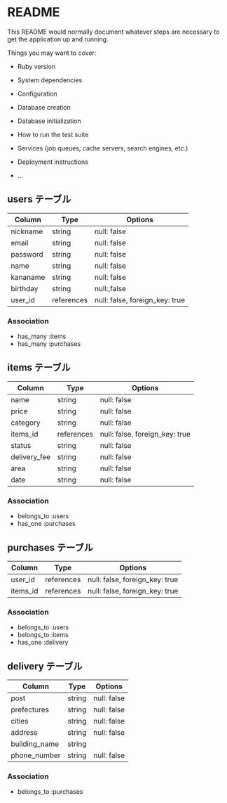 # README

This README would normally document whatever steps are necessary to get the
application up and running.

Things you may want to cover:

* Ruby version

* System dependencies

* Configuration

* Database creation

* Database initialization

* How to run the test suite

* Services (job queues, cache servers, search engines, etc.)

* Deployment instructions

* ...
## users テーブル

| Column    | Type       | Options                        |
| --------- | ---------- | ------------------------------ |
| nickname  | string     | null: false                    |
| email     | string     | null: false                    |
| password  | string     | null: false                    |
| name      | string     | null: false                    |
| kananame  | string     | null: false                    |
| birthday  | string     | null:,false                    |
| user_id   | references | null: false, foreign_key: true |

### Association

- has_many :items
- has_many :purchases

## items テーブル
| Column       | Type       | Options                        |
| ------------ | ---------- | ------------------------------ |
| name         | string     | null: false                    |
| price        | string     | null: false                    |
| category     | string     | null: false                    |
| items_id     | references | null: false, foreign_key: true |
| status       | string     | null: false                    |
| delivery_fee | string     | null: false                    |
| area         | string     | null: false                    |
| date         | string     | null: false                    |

### Association
- belongs_to :users
- has_one :purchases

## purchases テーブル
| Column   | Type       | Options                        |
| -------- | ---------- | ------------------------------ |
| user_id  | references | null: false, foreign_key: true |
| items_id | references | null: false, foreign_key: true |

### Association
- belongs_to :users
- belongs_to :items
- has_one :delivery

## delivery テーブル
| Column        | Type   | Options     |
| ------------- | ------ | ----------- |
| post          | string | null: false |
| prefectures   | string | null: false |
| cities        | string | null: false |
| address       | string | null: false |
| building_name | string |             |
| phone_number  | string | null: false |

### Association
- belongs_to :purchases